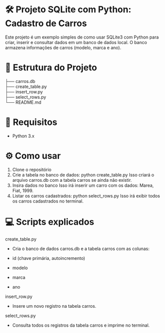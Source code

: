 # 🛠️ Projeto SQLite com Python: Cadastro de Carros

Este projeto é um exemplo simples de como usar SQLite3 com Python para criar, inserir e consultar dados em um banco de dados local. O banco armazena informações de carros (modelo, marca e ano).

# 📁 Estrutura do Projeto
   
   ├── carros.db         
   ├── create_table.py   
   ├── insert_row.py      
   ├── select_rows.py     
   └── README.md       

# 🧩 Requisitos

- Python 3.x

# ⚙️ Como usar

1. Clone o repositório
2. Crie a tabela no banco de dados: python create_table.py
   Isso criará o arquivo carros.db com a tabela carros se ainda não existir.
3. Insira dados no banco
   Isso irá inserir um carro com os dados: Marea, Fiat, 1999.
4. Listar os carros cadastrados: python select_rows.py
   Isso irá exibir todos os carros cadastrados no terminal.

# 💻 Scripts explicados

create_table.py

- Cria o banco de dados carros.db e a tabela carros com as colunas:

- id (chave primária, autoincremento)

- modelo

- marca

- ano

insert_row.py

- Insere um novo registro na tabela carros.

select_rows.py

- Consulta todos os registros da tabela carros e imprime no terminal.
